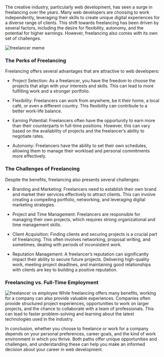 The creative industry, particularly web development, has seen a surge in freelancing over the years. Many web developers are choosing to work independently, leveraging their skills to create unique digital experiences for a diverse range of clients. This shift towards freelancing has been driven by several factors, including the desire for flexibility, autonomy, and the potential for higher earnings. However, freelancing also comes with its own set of challenges.

![freelancer meme](https://strapi.tomgora.online/uploads/not_sure_if_frelancer_a9e919984a.jpeg)

### The Perks of Freelancing

Freelancing offers several advantages that are attractive to web developers:

- Project Selection: As a freelancer, you have the freedom to choose the projects that align with your interests and skills. This can lead to more fulfilling work and a stronger portfolio.

- Flexibility: Freelancers can work from anywhere, be it their home, a local café, or even a different country. This flexibility can contribute to a better work-life balance.

- Earning Potential: Freelancers often have the opportunity to earn more than their counterparts in full-time positions. However, this can vary based on the availability of projects and the freelancer’s ability to negotiate rates.

- Autonomy: Freelancers have the ability to set their own schedules, allowing them to manage their workload and personal commitments more effectively.

### The Challenges of Freelancing

Despite the benefits, freelancing also presents several challenges:

- Branding and Marketing: Freelancers need to establish their own brand and market their services effectively to attract clients. This can involve creating a compelling portfolio, networking, and leveraging digital marketing strategies.

- Project and Time Management: Freelancers are responsible for managing their own projects, which requires strong organizational and time management skills.

- Client Acquisition: Finding clients and securing projects is a crucial part of freelancing. This often involves networking, proposal writing, and sometimes, dealing with periods of inconsistent work.

- Reputation Management: A freelancer’s reputation can significantly impact their ability to secure future projects. Delivering high-quality work, meeting project deadlines, and maintaining good relationships with clients are key to building a positive reputation.

### Freelancing vs. Full-Time Employment

![freelancer vs employee](https://strapi.tomgora.online/uploads/frelancer_vs_employee_671879fd3c.jpeg)
While freelancing offers many benefits, working for a company can also provide valuable experiences. Companies often provide structured project experiences, opportunities to work on larger projects, and the chance to collaborate with a team of professionals. This can lead to faster problem-solving and learning about the latest technologies used in the industry.

In conclusion, whether you choose to freelance or work for a company depends on your personal preferences, career goals, and the kind of work environment in which you thrive. Both paths offer unique opportunities and challenges, and understanding these can help you make an informed decision about your career in web development.
